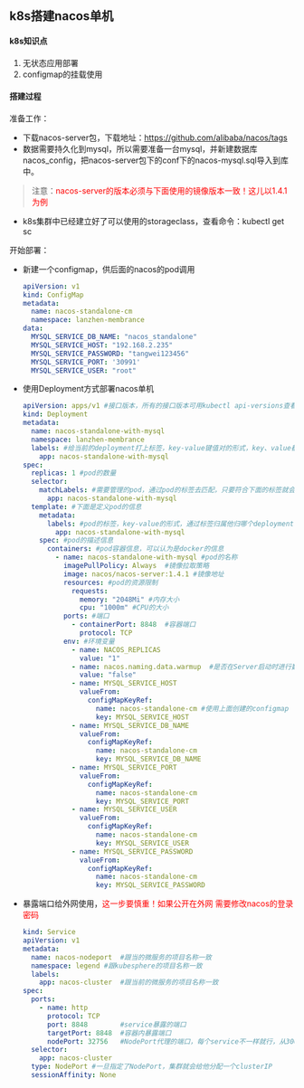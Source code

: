 ## k8s搭建nacos单机



#### k8s知识点

1. 无状态应用部署
2. configmap的挂载使用





#### 搭建过程

准备工作：

- 下载nacos-server包，下载地址：https://github.com/alibaba/nacos/tags
- 数据需要持久化到mysql，所以需要准备一台mysql，并新建数据库nacos_config，把nacos-server包下的conf下的nacos-mysql.sql导入到库中。

> 注意：<font color="red">nacos-server的版本必须与下面使用的镜像版本一致！这儿以1.4.1为例</font>
>

- k8s集群中已经建立好了可以使用的storageclass，查看命令：kubectl get sc 



开始部署：

- 新建一个configmap，供后面的nacos的pod调用

  ```yaml
  apiVersion: v1
  kind: ConfigMap
  metadata:
    name: nacos-standalone-cm
    namespace: lanzhen-membrance
  data:
    MYSQL_SERVICE_DB_NAME: "nacos_standalone"
    MYSQL_SERVICE_HOST: "192.168.2.235"
    MYSQL_SERVICE_PASSWORD: "tangwei123456"
    MYSQL_SERVICE_PORT: '30991'
    MYSQL_SERVICE_USER: "root"
  
  ```

- 使用Deployment方式部署nacos单机

  ```yaml
  apiVersion: apps/v1 #接口版本，所有的接口版本可用kubectl api-versions查看
  kind: Deployment
  metadata:
    name: nacos-standalone-with-mysql
    namespace: lanzhen-membrance
    labels: #给当前的deployment打上标签，key-value键值对的形式，key、value都可以自定义
      app: nacos-standalone-with-mysql
  spec:
    replicas: 1 #pod的数量
    selector:
      matchLabels: #需要管理的pod，通过pod的标签去匹配，只要符合下面的标签就会被纳入管理
        app: nacos-standalone-with-mysql
    template: #下面是定义pod的信息
      metadata:
        labels: #pod的标签，key-value的形式，通过标签归属他归哪个deployment管理
          app: nacos-standalone-with-mysql
      spec: #pod的描述信息
        containers: #pod容器信息，可以认为是docker的信息
          - name: nacos-standalone-with-mysql #pod的名称
            imagePullPolicy: Always  #镜像拉取策略
            image: nacos/nacos-server:1.4.1 #镜像地址
            resources: #pod的资源限制
              requests:
                memory: "2048Mi" #内存大小
                cpu: "1000m" #CPU的大小
            ports: #端口
              - containerPort: 8848  #容器端口
                protocol: TCP
            env: #环境变量
              - name: NACOS_REPLICAS
                value: "1"
              - name: nacos.naming.data.warmup  #是否在Server启动时进行数据预热
                value: "false"
              - name: MYSQL_SERVICE_HOST
                valueFrom:
                  configMapKeyRef:
                    name: nacos-standalone-cm #使用上面创建的configmap
                    key: MYSQL_SERVICE_HOST
              - name: MYSQL_SERVICE_DB_NAME
                valueFrom:
                  configMapKeyRef:
                    name: nacos-standalone-cm
                    key: MYSQL_SERVICE_DB_NAME
              - name: MYSQL_SERVICE_PORT
                valueFrom:
                  configMapKeyRef:
                    name: nacos-standalone-cm
                    key: MYSQL_SERVICE_PORT
              - name: MYSQL_SERVICE_USER
                valueFrom:
                  configMapKeyRef:
                    name: nacos-standalone-cm
                    key: MYSQL_SERVICE_USER
              - name: MYSQL_SERVICE_PASSWORD
                valueFrom:
                  configMapKeyRef:
                    name: nacos-standalone-cm
                    key: MYSQL_SERVICE_PASSWORD
  
  
  ```

- 暴露端口给外网使用，<font color="red">这一步要慎重！如果公开在外网 需要修改nacos的登录密码</font>

  ```yaml
  kind: Service
  apiVersion: v1
  metadata:
    name: nacos-nodeport  #跟当的微服务的项目名称一致
    namespace: legend #跟kubesphere的项目名称一致
    labels:
      app: nacos-cluster  #跟当前的微服务的项目名称一致
  spec:
    ports:
      - name: http
        protocol: TCP
        port: 8848        #service暴露的端口
        targetPort: 8848  #容器内暴露端口
        nodePort: 32756   #NodePort代理的端口，每个service不一样就行，从30000开始才能使用
    selector:
      app: nacos-cluster
    type: NodePort #一旦指定了NodePort，集群就会给他分配一个clusterIP
    sessionAffinity: None
  ```

  